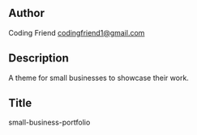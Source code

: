 ## Author
Coding Friend [codingfriend1@gmail.com](mailto:codingfriend1@gmail.com)

## Description 
A theme for small businesses to showcase their work.

## Title 
small-business-portfolio